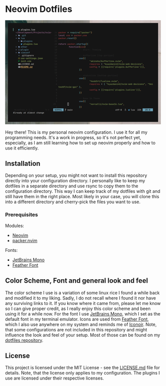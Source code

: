 # Neovim Dotfiles

![Screenshot](/other/screenshot.png)

Hey there! This is my personal neovim configuration. I use it for all my programming needs. It's a work in progress, so it's not perfect yet, especially, as I am still learning how to set up neovim properly and how to use it efficiently.

## Installation

Depending on your setup, you might not want to install this repository directly into your configuration directory. I personally like to keep my dotfiles in a separate directory and use rsync to copy them to the configuration directory. This way I can keep track of my dotfiles with git and still have them in the right place. Most likely in your case, you will clone this into a different directory and cherry-pick the files you want to use. 

### Prerequisites

Modules:
- [Neovim](https://neovim.io/)
- [packer.nvim](https://github.com/wbthomason/packer.nvim)

Fonts:
- [JetBrains Mono](https://github.com/JetBrains/JetBrainsMono)
- [Feather Font](https://github.com/AT-UI/feather-font)

## Color Scheme, Font and general look and feel

The color scheme I use is a variation of some linux rice I found a while back and modified it to my liking. Sadly, I do not recall where I found it nor have any surviving links to it. If you know where it came from, please let me know so I can give proper credit, as I really enjoy this color scheme and been using it for a while now.
For the font I use [JetBrains Mono](https://github.com/JetBrains/JetBrainsMono), which I set as the default font in my terminal emulator.
Icons are used from [Feather Font](https://github.com/AT-UI/feather-font), which I also use anywhere on my system and reminds me of [Iconoir](https://iconoir.com/).
Note, that some configurations are not included in this repository and might influence the look and feel of your setup. Most of those can be found on my [dotfiles repository](https://github.com/confusedSerge).

## License

This project is licensed under the MIT License - see the [LICENSE.md](LICENSE.md) file for details. Note, that the license only applies to my configuration. The plugins I use are licensed under their respective licenses.